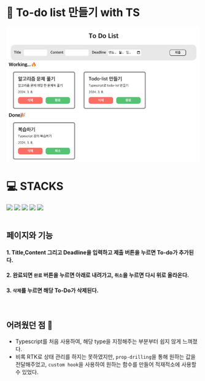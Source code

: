 # 📝 To-do list 만들기 with TS

<img src="./src/assets/todo-list.png">

<br>

<div><h1>💻 STACKS</h1></div>
<div><img src="https://img.shields.io/badge/react-61DAFB?style=for-the-badge&logo=react&logoColor=black"> <img src="https://img.shields.io/badge/typescript-3178C6?style=for-the-badge&logo=typescript&logoColor=white"> <img src="https://img.shields.io/badge/html5-E34F26?style=for-the-badge&logo=html5&logoColor=white"> <img src="https://img.shields.io/badge/css-1572B6?style=for-the-badge&logo=css3&logoColor=white"> <img src="https://img.shields.io/badge/styledcomponents-DB7093?style=for-the-badge&logo=styledcomponents&logoColor=white"></div>

<br>

## **페이지와 기능**

#### 1. Title,Content 그리고 Deadline을 입력하고 제출 버튼을 누르면 To-do가 추가된다.

#### 2. 완료되면 `완료` 버튼을 누르면 아래로 내려가고, `취소`을 누르면 다시 위로 올라온다.

#### 3. `삭제`를 누르면 해당 To-Do가 삭제된다.

<br>

## **어려웠던 점 🧐**

- Typescript를 처음 사용하여, 해당 type을 지정해주는 부분부터 쉽지 않게 느껴졌다.
- 비록 RTK로 상태 관리를 하지는 못하였지만, `prop-drilling`을 통해 원하는 값을 전달해주었고, `custom hook`을 사용하여 원하는 함수를 만들어 적재적소에 사용할 수 있었다.
